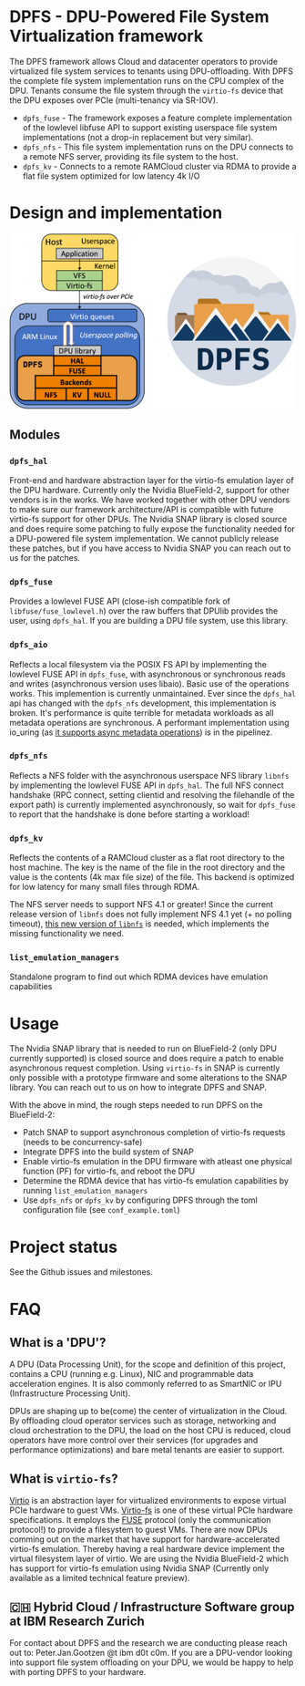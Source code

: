 # DPFS - **D**PU-**P**owered **F**ile **S**ystem Virtualization framework
The DPFS framework allows Cloud and datacenter operators to provide virtualized file system services to tenants using DPU-offloading.
With DPFS the complete file system implementation runs on the CPU complex of the DPU. Tenants consume the file system through the `virtio-fs` device that the DPU exposes over PCIe (multi-tenancy via SR-IOV).
* `dpfs_fuse` - The framework exposes a feature complete implementation of the lowlevel libfuse API to support existing userspace file system implementations (not a drop-in replacement but very similar).
* `dpfs_nfs` - This file system implementation runs on the DPU connects to a remote NFS server, providing its file system to the host.
* `dpfs_kv` - Connects to a remote RAMCloud cluster via RDMA to provide a flat file system optimized for low latency 4k I/O

# Design and implementation
![DPU virtio-fs architecture diagram](arch.png "DPFS architecture diagram")
## Modules
### `dpfs_hal`
Front-end and hardware abstraction layer for the virtio-fs emulation layer of the DPU hardware. Currently only the Nvidia BlueField-2, support for other vendors is in the works. We have worked together with other DPU vendors to make sure our framework architecture/API is compatible with future virtio-fs support for other DPUs.
The Nvidia SNAP library is closed source and does require some patching to fully expose the functionality needed for a DPU-powered file system implementation. We cannot publicly release these patches, but if you have access to Nvidia SNAP you can reach out to us for the patches.
### `dpfs_fuse`
Provides a lowlevel FUSE API (close-ish compatible fork of `libfuse/fuse_lowlevel.h`) over the raw buffers that DPUlib provides the user, using `dpfs_hal`. If you are building a DPU file system, use this library.
### `dpfs_aio`
Reflects a local filesystem via the POSIX FS API by implementing the lowlevel FUSE API in `dpfs_fuse`, with asynchronous or synchronous reads and writes (asynchronous version uses libaio). Basic use of the operations works.
This implemention is currently unmaintained. Ever since the `dpfs_hal` api has changed with the `dpfs_nfs` development, this implementation is broken. It's performance is quite terrible for metadata workloads as all metadata operations are synchronous. A performant implementation using io_uring (as [it supports async metadata operations](https://github.com/axboe/liburing/blob/8699273dee7b7f736144e2554bc32746f626f786/src/include/liburing/io_uring.h#L177)) is in the pipelinez.
### `dpfs_nfs`
Reflects a NFS folder with the asynchronous userspace NFS library `libnfs` by implementing the lowlevel FUSE API in `dpfs_hal`. The full NFS connect handshake (RPC connect, setting clientid and resolving the filehandle of the export path) is currently implemented asynchronously, so wait for `dpfs_fuse` to report that the handshake is done before starting a workload!
### `dpfs_kv`
Reflects the contents of a RAMCloud cluster as a flat root directory to the host machine. The key is the name of the file in the root directory and the value is the contents (4k max file size) of the file. This backend is optimized for low latency for many small files through RDMA.

The NFS server needs to support NFS 4.1 or greater!
Since the current release version of `libnfs` does not fully implement NFS 4.1 yet (+ no polling timeout), [this new version of `libnfs`](https://github.com/sahlberg/libnfs/commit/7e91d041c74ee33f48fc81465aa97d6610772890) is needed, which implements the missing functionality we need.
### `list_emulation_managers`
Standalone program to find out which RDMA devices have emulation capabilities

# Usage
The Nvidia SNAP library that is needed to run on BlueField-2 (only DPU currently supported) is closed source and does require a patch to enable asynchronous request completion.
Using `virtio-fs` in SNAP is currently only possible with a prototype firmware and some alterations to the SNAP library. You can reach out to us on how to integrate DPFS and SNAP.

With the above in mind, the rough steps needed to run DPFS on the BlueField-2:
* Patch SNAP to support asynchronous completion of virtio-fs requests (needs to be concurrency-safe)
* Integrate DPFS into the build system of SNAP
* Enable virtio-fs emulation in the DPU firmware with atleast one physical function (PF) for virtio-fs, and reboot the DPU
* Determine the RDMA device that has virtio-fs emulation capabilities by running `list_emulation_managers`
* Use `dpfs_nfs` or `dpfs_kv` by configuring DPFS through the toml configuration file (see `conf_example.toml`)

# Project status
See the Github issues and milestones.

# FAQ
## What is a 'DPU'?
A DPU (Data Processing Unit), for the scope and definition of this project, contains a CPU (running e.g. Linux), NIC and programmable data acceleration engines. It is also commonly referred to as SmartNIC or IPU (Infrastructure Processing Unit).

DPUs are shaping up to be(come) the center of virtualization in the Cloud. By offloading cloud operator services such as storage, networking and cloud orchestration to the DPU,
the load on the host CPU is reduced, cloud operators have more control over their services (for upgrades and performance optimizations) and bare metal tenants are easier to support.

## What is `virtio-fs`?
[Virtio](https://developer.ibm.com/articles/l-virtio) is an abstraction layer for virtualized environments to expose virtual PCIe hardware to guest VMs.
[Virtio-fs](https://www.kernel.org/doc/html/latest/filesystems/virtiofs.html) is one of these virtual PCIe hardware specifications.
It employs the [FUSE](https://www.kernel.org/doc/html/latest/filesystems/fuse.html) protocol (only the communication protocol!) to provide a filesystem to guest VMs.
There are now DPUs comming out on the market that have support for hardware-accelerated virtio-fs emulation. Thereby having a real hardware device implement the virtual filesystem layer of virtio.
We are using the Nvidia BlueField-2 which has support for virtio-fs emulation using Nvidia SNAP (Currently only available as a limited technical feature preview).

## :switzerland: Hybrid Cloud / Infrastructure Software group at IBM Research Zurich
For contact about DPFS and the research we are conducting please reach out to: Peter.Jan.Gootzen @t ibm d0t c0m. If you are a DPU-vendor looking into support file system offloading on your DPU, we would be happy to help with porting DPFS to your hardware.
